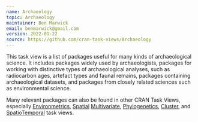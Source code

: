 ```yaml
---
name: Archaeology
topic: Archaeology
maintainer: Ben Marwick
email: benmarwick@gmail.com
version: 2022-01-22
source: https://github.com/cran-task-views/Archaeology
---
```


This task view is a list of packages useful for many kinds of archaeological science. It includes packages widely used by archaeologists, packages for working with distinctive types of archaeological analyses, such as radiocarbon ages, artefact types and faunal remains, packages containing archaeological datasets, and packages from closely related sciences such as environmental science. 

Many relevant packages can also be found in other CRAN Task Views, especially [Environmetrics](https://cran.r-project.org/web/views/Environmetrics.html), [Spatial](https://cran.r-project.org/web/views/Spatial.html) [Multivariate](https://cran.r-project.org/web/views/Multivariate.html), [Phylogenetics](https://cran.r-project.org/web/views/Phylogenetics.html), [Cluster](https://cran.r-project.org/web/views/Cluster.html), and [SpatioTemporal](https://cran.r-project.org/web/views/SpatioTemporal.html) task views.
